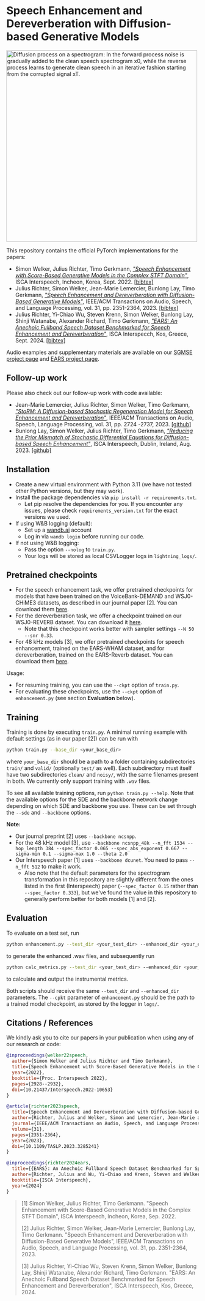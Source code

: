 # Speech Enhancement and Dereverberation with Diffusion-based Generative Models

<img src="https://raw.githubusercontent.com/sp-uhh/sgmse/main/diffusion_process.png" width="500" alt="Diffusion process on a spectrogram: In the forward process noise is gradually added to the clean speech spectrogram x0, while the reverse process learns to generate clean speech in an iterative fashion starting from the corrupted signal xT.">

This repository contains the official PyTorch implementations for the papers:

- Simon Welker, Julius Richter, Timo Gerkmann, [*"Speech Enhancement with Score-Based Generative Models in the Complex STFT Domain"*](https://www.isca-speech.org/archive/interspeech_2022/welker22_interspeech.html), ISCA Interspeech, Incheon, Korea, Sept. 2022. [[bibtex]](#citations--references)
- Julius Richter, Simon Welker, Jean-Marie Lemercier, Bunlong Lay, Timo Gerkmann, [*"Speech Enhancement and Dereverberation with Diffusion-Based Generative Models"*](https://ieeexplore.ieee.org/abstract/document/10149431), IEEE/ACM Transactions on Audio, Speech, and Language Processing, vol. 31, pp. 2351-2364, 2023. [[bibtex]](#citations--references)
- Julius Richter, Yi-Chiao Wu, Steven Krenn, Simon Welker, Bunlong Lay, Shinji Watanabe, Alexander Richard, Timo Gerkmann, [*"EARS: An Anechoic Fullband Speech Dataset Benchmarked for Speech Enhancement and Dereverberation"*](https://arxiv.org/abs/2406.06185), ISCA Interspecch, Kos, Greece, Sept. 2024. [[bibtex]](#citations--references)

Audio examples and supplementary materials are available on our [SGMSE project page](https://www.inf.uni-hamburg.de/en/inst/ab/sp/publications/sgmse) and [EARS project page](https://sp-uhh.github.io/ears_dataset/).

## Follow-up work

Please also check out our follow-up work with code available: 

- Jean-Marie Lemercier, Julius Richter, Simon Welker, Timo Gerkmann, [*"StoRM: A Diffusion-based Stochastic Regeneration Model for Speech Enhancement and Dereverberation"*](https://ieeexplore.ieee.org/document/10180108), IEEE/ACM Transactions on Audio, Speech, Language Processing, vol. 31, pp. 2724 -2737, 2023. [[github]](https://github.com/sp-uhh/storm)
- Bunlong Lay, Simon Welker, Julius Richter, Timo Gerkmann, [*"Reducing the Prior Mismatch of Stochastic Differential Equations for Diffusion-based Speech Enhancement"*](https://www.isca-archive.org/interspeech_2023/lay23_interspeech.html), ISCA Interspeech, Dublin, Ireland, Aug. 2023. [[github]](https://github.com/sp-uhh/sgmse-bbed)

## Installation

- Create a new virtual environment with Python 3.11 (we have not tested other Python versions, but they may work).
- Install the package dependencies via `pip install -r requirements.txt`.
  - Let pip resolve the dependencies for you. If you encounter any issues, please check `requirements_version.txt` for the exact versions we used.
- If using W&B logging (default):
    - Set up a [wandb.ai](https://wandb.ai/) account
    - Log in via `wandb login` before running our code.
- If not using W&B logging:
    - Pass the option `--nolog` to `train.py`.
    - Your logs will be stored as local CSVLogger logs in `lightning_logs/`.

## Pretrained checkpoints

- For the speech enhancement task, we offer pretrained checkpoints for models that have been trained on the VoiceBank-DEMAND and WSJ0-CHiME3 datasets, as described in our journal paper [2]. You can download them [here](https://drive.google.com/drive/folders/1CSnkhUSoiv3RG0xg7WEcVapyLuwDaLbe?usp=sharing).
- For the dereverberation task, we offer a checkpoint trained on our WSJ0-REVERB dataset. You can download it [here](https://drive.google.com/drive/folders/1082_PSEgrqoVVrNsAkSIcpLF1AAtzGwV?usp=sharing).
    - Note that this checkpoint works better with sampler settings `--N 50 --snr 0.33`.
- For 48 kHz models [3], we offer pretrained checkpoints for speech enhancement, trained on the EARS-WHAM dataset, and for dereverberation, trained on the EARS-Reverb dataset. You can download them [here](https://drive.google.com/drive/folders/1Tn6pVwjxUAy1DJ8167JCg3enuSi0hiw5?usp=sharing).

Usage:
- For resuming training, you can use the `--ckpt` option of `train.py`.
- For evaluating these checkpoints, use the `--ckpt` option of `enhancement.py` (see section **Evaluation** below).

## Training

Training is done by executing `train.py`. A minimal running example with default settings (as in our paper [2]) can be run with

```bash
python train.py --base_dir <your_base_dir>
```

where `your_base_dir` should be a path to a folder containing subdirectories `train/` and `valid/` (optionally `test/` as well). Each subdirectory must itself have two subdirectories `clean/` and `noisy/`, with the same filenames present in both. We currently only support training with `.wav` files.

To see all available training options, run `python train.py --help`. Note that the available options for the SDE and the backbone network change depending on which SDE and backbone you use. These can be set through the `--sde` and `--backbone` options.

**Note:**
- Our journal preprint [2] uses `--backbone ncsnpp`.
- For the 48 kHz model [3], use `--backbone ncsnpp_48k --n_fft 1534 --hop_length 384 --spec_factor 0.065 --spec_abs_exponent 0.667 --sigma-min 0.1 --sigma-max 1.0 --theta 2.0`
- Our Interspeech paper [1] uses `--backbone dcunet`. You need to pass `--n_fft 512` to make it work.
    - Also note that the default parameters for the spectrogram transformation in this repository are slightly different from the ones listed in the first (Interspeech) paper (`--spec_factor 0.15` rather than `--spec_factor 0.333`), but we've found the value in this repository to generally perform better for both models [1] and [2].

## Evaluation

To evaluate on a test set, run
```bash
python enhancement.py --test_dir <your_test_dir> --enhanced_dir <your_enhanced_dir> --ckpt <path_to_model_checkpoint>
```

to generate the enhanced .wav files, and subsequently run

```bash
python calc_metrics.py --test_dir <your_test_dir> --enhanced_dir <your_enhanced_dir>
```

to calculate and output the instrumental metrics.

Both scripts should receive the same `--test_dir` and `--enhanced_dir` parameters. The `--cpkt` parameter of `enhancement.py` should be the path to a trained model checkpoint, as stored by the logger in `logs/`.

## Citations / References

We kindly ask you to cite our papers in your publication when using any of our research or code:
```bib
@inproceedings{welker22speech,
  author={Simon Welker and Julius Richter and Timo Gerkmann},
  title={Speech Enhancement with Score-Based Generative Models in the Complex {STFT} Domain},
  year={2022},
  booktitle={Proc. Interspeech 2022},
  pages={2928--2932},
  doi={10.21437/Interspeech.2022-10653}
}
```
```bib
@article{richter2023speech,
  title={Speech Enhancement and Dereverberation with Diffusion-based Generative Models},
  author={Richter, Julius and Welker, Simon and Lemercier, Jean-Marie and Lay, Bunlong and Gerkmann, Timo},
  journal={IEEE/ACM Transactions on Audio, Speech, and Language Processing},
  volume={31},
  pages={2351-2364},
  year={2023},
  doi={10.1109/TASLP.2023.3285241}
}
```
```bib
@inproceedings{richter2024ears,
  title={{EARS}: An Anechoic Fullband Speech Dataset Benchmarked for Speech Enhancement and Dereverberation},
  author={Richter, Julius and Wu, Yi-Chiao and Krenn, Steven and Welker, Simon and Lay, Bunlong and Watanabe, Shinjii and Richard, Alexander and Gerkmann, Timo},
  booktitle={ISCA Interspeech},
  year={2024}
}
```

>[1] Simon Welker, Julius Richter, Timo Gerkmann. "Speech Enhancement with Score-Based Generative Models in the Complex STFT Domain", ISCA Interspeech, Incheon, Korea, Sep. 2022.
>
>[2] Julius Richter, Simon Welker, Jean-Marie Lemercier, Bunlong Lay, Timo Gerkmann. "Speech Enhancement and Dereverberation with Diffusion-Based Generative Models", IEEE/ACM Transactions on Audio, Speech, and Language Processing, vol. 31, pp. 2351-2364, 2023.
>
>[3] Julius Richter, Yi-Chiao Wu, Steven Krenn, Simon Welker, Bunlong Lay, Shinji Watanabe, Alexander Richard, Timo Gerkmann. "EARS: An Anechoic Fullband Speech Dataset Benchmarked for Speech Enhancement and Dereverberation", ISCA Interspeech, Kos, Greece, 2024.